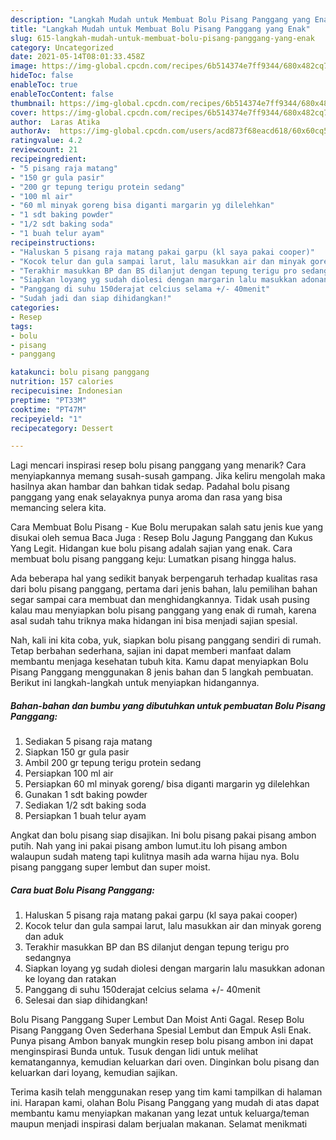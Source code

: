 ```yaml
---
description: "Langkah Mudah untuk Membuat Bolu Pisang Panggang yang Enak"
title: "Langkah Mudah untuk Membuat Bolu Pisang Panggang yang Enak"
slug: 615-langkah-mudah-untuk-membuat-bolu-pisang-panggang-yang-enak
category: Uncategorized
date: 2021-05-14T08:01:33.458Z
image: https://img-global.cpcdn.com/recipes/6b514374e7ff9344/680x482cq70/bolu-pisang-panggang-foto-resep-utama.jpg
hideToc: false
enableToc: true
enableTocContent: false
thumbnail: https://img-global.cpcdn.com/recipes/6b514374e7ff9344/680x482cq70/bolu-pisang-panggang-foto-resep-utama.jpg
cover: https://img-global.cpcdn.com/recipes/6b514374e7ff9344/680x482cq70/bolu-pisang-panggang-foto-resep-utama.jpg
author:  Laras Atika
authorAv:  https://img-global.cpcdn.com/users/acd873f68eacd618/60x60cq50/avatar.jpg
ratingvalue: 4.2
reviewcount: 21
recipeingredient:
- "5 pisang raja matang"
- "150 gr gula pasir"
- "200 gr tepung terigu protein sedang"
- "100 ml air"
- "60 ml minyak goreng bisa diganti margarin yg dilelehkan"
- "1 sdt baking powder"
- "1/2 sdt baking soda"
- "1 buah telur ayam"
recipeinstructions:
- "Haluskan 5 pisang raja matang pakai garpu (kl saya pakai cooper)"
- "Kocok telur dan gula sampai larut, lalu masukkan air dan minyak goreng dan aduk"
- "Terakhir masukkan BP dan BS dilanjut dengan tepung terigu pro sedangnya"
- "Siapkan loyang yg sudah diolesi dengan margarin lalu masukkan adonan ke loyang dan ratakan"
- "Panggang di suhu 150derajat celcius selama +/- 40menit"
- "Sudah jadi dan siap dihidangkan!"
categories:
- Resep
tags:
- bolu
- pisang
- panggang

katakunci: bolu pisang panggang 
nutrition: 157 calories
recipecuisine: Indonesian
preptime: "PT33M"
cooktime: "PT47M"
recipeyield: "1"
recipecategory: Dessert

---
```



Lagi mencari inspirasi resep bolu pisang panggang yang menarik? Cara menyiapkannya memang susah-susah gampang. Jika keliru mengolah maka hasilnya akan hambar dan bahkan tidak sedap. Padahal bolu pisang panggang yang enak selayaknya punya aroma dan rasa yang bisa memancing selera kita.


Cara Membuat Bolu Pisang - Kue Bolu merupakan salah satu jenis kue yang disukai oleh semua Baca Juga : Resep Bolu Jagung Panggang dan Kukus Yang Legit. Hidangan kue bolu pisang adalah sajian yang enak. Cara membuat bolu pisang panggang keju: Lumatkan pisang hingga halus.

Ada beberapa hal yang sedikit banyak berpengaruh terhadap kualitas rasa dari bolu pisang panggang, pertama dari jenis bahan, lalu pemilihan bahan segar sampai cara membuat dan menghidangkannya. Tidak usah pusing kalau mau menyiapkan bolu pisang panggang yang enak di rumah, karena asal sudah tahu triknya maka hidangan ini bisa menjadi sajian spesial.


Nah, kali ini kita coba, yuk, siapkan bolu pisang panggang sendiri di rumah. Tetap berbahan sederhana, sajian ini dapat memberi manfaat dalam membantu menjaga kesehatan tubuh kita. Kamu dapat menyiapkan Bolu Pisang Panggang menggunakan 8 jenis bahan dan 5 langkah pembuatan. Berikut ini langkah-langkah untuk menyiapkan hidangannya.

<!--inarticleads1-->

##### Bahan-bahan dan bumbu yang dibutuhkan untuk pembuatan Bolu Pisang Panggang:

1. Sediakan 5 pisang raja matang
1. Siapkan 150 gr gula pasir
1. Ambil 200 gr tepung terigu protein sedang
1. Persiapkan 100 ml air
1. Persiapkan 60 ml minyak goreng/ bisa diganti margarin yg dilelehkan
1. Gunakan 1 sdt baking powder
1. Sediakan 1/2 sdt baking soda
1. Persiapkan 1 buah telur ayam


Angkat dan bolu pisang siap disajikan. Ini bolu pisang pakai pisang ambon putih. Nah yang ini pakai pisang ambon lumut.itu loh pisang ambon walaupun sudah mateng tapi kulitnya masih ada warna hijau nya. Bolu pisang panggang super lembut dan super moist. 

<!--inarticleads2-->

##### Cara buat Bolu Pisang Panggang:

1. Haluskan 5 pisang raja matang pakai garpu (kl saya pakai cooper)
1. Kocok telur dan gula sampai larut, lalu masukkan air dan minyak goreng dan aduk
1. Terakhir masukkan BP dan BS dilanjut dengan tepung terigu pro sedangnya
1. Siapkan loyang yg sudah diolesi dengan margarin lalu masukkan adonan ke loyang dan ratakan
1. Panggang di suhu 150derajat celcius selama +/- 40menit
1. Selesai dan siap dihidangkan!

Bolu Pisang Panggang Super Lembut Dan Moist Anti Gagal. Resep Bolu Pisang Panggang Oven Sederhana Spesial Lembut dan Empuk Asli Enak. Punya pisang Ambon banyak mungkin resep bolu pisang ambon ini dapat menginspirasi Bunda untuk. Tusuk dengan lidi untuk melihat kematangannya, kemudian keluarkan dari oven. Dinginkan bolu pisang dan keluarkan dari loyang, kemudian sajikan. 

Terima kasih telah menggunakan resep yang tim kami tampilkan di halaman ini. Harapan kami, olahan Bolu Pisang Panggang yang mudah di atas dapat membantu kamu menyiapkan makanan yang lezat untuk keluarga/teman maupun menjadi inspirasi dalam berjualan makanan. Selamat menikmati
